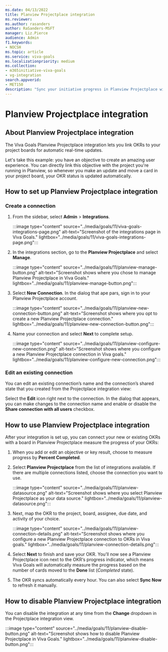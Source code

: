 ```yaml
---
ms.date: 04/13/2022
title: Planview Projectplace integration
ms.reviewer: 
ms.author: rasanders
author: RaSanders-MSFT
manager: Liz.Pierce    
audience: Admin
f1.keywords:
- NOCSH
ms.topic: article
ms.service: viva-goals
ms.localizationpriority: medium
ms.collection:  
- m365initiative-viva-goals  
- vg-integration
search.appverid:
- MET150
description: "Sync your initiative progress in Planview Projectplace with your OKRs in Viva Goals"
---
```


# Planview Projectplace integration

## About Planview Projectplace integration 

The Viva Goals Planview Projectplace integration lets you link OKRs to your project boards for automatic real-time updates. 

Let's take this example: you have an objective to create an amazing user experience. You can directly link this objective with the project you're running in Planview, so whenever you make an update and move a card in your project board, your OKR status is updated automatically. 

## How to set up Planview Projectplace integration

### Create a connection

1. From the sidebar, select **Admin** > **Integrations**.

    :::image type="content" source="../media/goals/11/viva-goals-integrations-page.png" alt-text="Screenshot of the integrations page in Viva Goals." lightbox="../media/goals/11/viva-goals-integrations-page.png":::

2. In the integrations section, go to the **Planview Projectplace** and select **Manage**.

    :::image type="content" source="../media/goals/11/planview-manage-button.png" alt-text="Screenshot shows where you chose to manage Planview Projectplace in Viva Goals." lightbox="../media/goals/11/planview-manage-button.png":::

3. Select **New Connection**. In the dialog that ape pars, sign in to your Planview Projectplace account. 

    :::image type="content" source="../media/goals/11/planview-new-connection-button.png" alt-text="Screenshot shows where you opt to create a new Planview Projectplace connection." lightbox="../media/goals/11/planview-new-connection-button.png":::

4. Name your connection and select **Next** to complete setup.

     :::image type="content" source="../media/goals/11/planview-configure-new-connection.png" alt-text="Screenshot shows where you configure a new Planview Projectplace connection in Viva goals." lightbox="../media/goals/11/planview-configure-new-connection.png":::

### Edit an existing connection

You can edit an existing connection’s name and the connection’s shared state that you created from the Projectplace integration view: 

Select the **Edit** icon right next to the connection.  In the dialog that appears, you can make changes to the connection name and enable or disable the **Share connection with all users** checkbox. 

## How to use Planview Projectplace integration 

After your integration is set up, you can connect your new or existing OKRs with a board in Planview Projectplace measure the progress of your OKRs: 

1. When you add or edit an objective or key result, choose to measure progress by **Percent Completed**. 

2. Select **Planview Projectplace** from the list of integrations available. If there are multiple connections listed, choose the connection you want to use.

    :::image type="content" source="../media/goals/11/planview-datasource.png" alt-text="Screenshot shows where you select Planview Projectplace as your data source." lightbox="../media/goals/11/planview-datasource.png":::

3. Next, map the OKR to the project, board, assignee, due date, and activity of your choice. 

     :::image type="content" source="../media/goals/11/planview-connection-details.png" alt-text="Screenshot shows where you configure a new Planview Projectplace connection to OKRs in Viva goals." lightbox="../media/goals/11/planview-connection-details.png":::

4. Select **Next** to finish and save your OKR. You’ll now see a Planview Projectplace icon next to the OKR‘s progress indicator, which means Viva Goals will automatically measure the progress based on the number of cards moved to the **Done** list (*Completed* state).

5. The OKR syncs automatically every hour. You can also select **Sync Now** to refresh it manually. 

## How to disable Planview Projectplace integration

You can disable the integration at any time from the **Change** dropdown in the Projectplace integration view.

:::image type="content" source="../media/goals/11/planview-disable-button.png" alt-text="Screenshot shows how to disable Planview Projectplace in Viva Goals." lightbox="../media/goals/11/planview-disable-button.png":::


